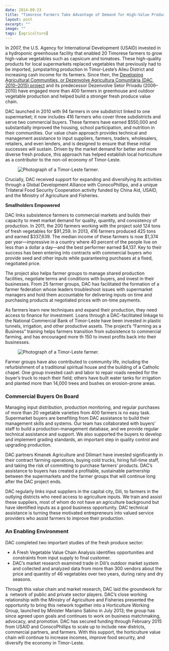 ```yaml
---
date: 2014-09-23
title: "Timorese Farmers Take Advantage of Demand for High-Value Produce"
layout: post
excerpt: ""
image: ""
tags: [agriculture]
---
```

<p>In 2007, the U.S. Agency for International Development (USAID) invested in a hydroponic greenhouse facility that enabled 20 Timorese farmers to grow high-value vegetables such as capsicum and tomatoes. These high-quality products for local supermarkets replaced vegetables that previously had to be imported, jumpstarting production in Timor-Leste’s Aileu District and increasing cash income for its farmers. Since then, the <a href="http://dai.com/our-work/projects/timor-leste—developing-agricultural-communitiesdesenvolve-agricultura-comunitaria">Developing Agricultural Communities, or Dezenvolve Agricultura Comunitária (DAC, 2010–2015) project</a> and its predecessor Dezenvolve Setor Privadu (2006–2010) have engaged more than 400 farmers in greenhouse and outdoor vegetable production and helped build a stronger fresh produce value chain.</p><p>DAC launched in 2010 with 94 farmers in one subdistrict linked to one supermarket; it now includes 416 farmers who cover three subdistricts and serve two commercial buyers. These farmers have earned $550,000 and substantially improved the housing, school participation, and nutrition in their communities. Our value chain approach provides technical and management assistance to input suppliers, farmers, traders, wholesalers, retailers, and even lenders, and is designed to ensure that these initial successes will sustain. Driven by the market demand for better and more diverse fresh produce, this approach has helped establish local horticulture as a contributor to the non-oil economy of Timor-Leste.</p><figure class="kg-card kg-image-card"><img src="https://pubs.ghost.io/uploads/timor_farmer.jpg" class="kg-image" alt="Photograph of a Timor-Leste farmer." loading="lazy" title="One of the farmers assisted by the Timor-Leste DAC project looking out over his greenhouse. (Photo: Brian Oh)."></figure><p>Crucially, DAC received support for expanding and diversifying its activities through a Global Development Alliance with ConocoPhillips, and a unique Trilateral Food Security Cooperation activity funded by China Aid, USAID, and the Ministry of Agriculture and Fisheries.</p><p><strong>Smallholders Empowered</strong></p><p>DAC links subsistence farmers to commercial markets and builds their capacity to meet market demand for quality, quantity, and consistency of production. In 2011, the 200 farmers working with the project sold 124 tons of fresh vegetables for $91,259. In 2013, 416 farmers produced 425 tons and earned $337,639. The median income of these farmers is now $1,374 per year—impressive in a country where 40 percent of the people live on less than a dollar a day—and the best performer earned $4,137. Key to their success has been entering into contracts with commercial buyers who provide seed and other inputs while guaranteeing purchases at a fixed, negotiated price.</p><p>The project also helps farmer groups to manage shared production facilities, negotiate terms and conditions with buyers, and invest in their businesses. From 25 farmer groups, DAC has facilitated the formation of a farmer federation whose leaders troubleshoot issues with supermarket managers and hold them accountable for delivering inputs on time and purchasing products at negotiated prices with on-time payments.</p><p>As farmers learn new techniques and expand their production, they need access to finance for investment. Loans through a DAC-facilitated linkage to the National Commercial Bank of Timor-Leste have been invested in plastic tunnels, irrigation, and other productive assets. The project’s “Farming as a Business” training helps farmers transition from subsistence to commercial farming, and has encouraged more th 150 to invest profits back into their businesses.</p><figure class="kg-card kg-image-card"><img src="https://pubs.ghost.io/uploads/timor_farmer2.png" class="kg-image" alt="Photograph of a Timor-Leste farmer." loading="lazy" title="Bountiful tomatoes."></figure><p>Farmer groups have also contributed to community life, including the refurbishment of a traditional spiritual house and the building of a Catholic chapel. One group invested cash and labor to repair roads needed for the buyer’s truck to reach their field; others have built water tanks for irrigation and planted more than 14,000 trees and bushes on erosion-prone areas.</p><h3 id="commercial-buyers-on-board">Commercial Buyers On Board</h3><p>Managing input distribution, production monitoring, and regular purchases of more than 20 vegetable varieties from 400 farmers is no easy task. Supermarket buyers are benefiting from DAC assistance to build their management skills and systems. Our team has collaborated with buyers’ staff to build a production-management database, and we provide regular technical assistance and support. We also supported the buyers to develop and implement grading standards, an important step in quality control and upgrading production.</p><p>DAC partners Kmanek Agriculture and Dilimart have invested significantly in their contract farming operations, buying cold trucks, hiring full-time staff, and taking the risk of committing to purchase farmers’ products. DAC’s assistance to buyers has created a profitable, sustainable partnership between the supermarkets and the farmer groups that will continue long after the DAC project ends.</p><p>DAC regularly links input suppliers in the capital city, Dili, to farmers in the outlying districts who need access to agriculture inputs. We train and assist these suppliers, most of whom do not have an agriculture background but have identified inputs as a good business opportunity. DAC technical assistance is turning these motivated entrepreneurs into valued service providers who assist farmers to improve their production.</p><h3 id="an-enabling-environment">An Enabling Environment</h3><p>DAC completed two important studies of the fresh produce sector:</p><ul><li>A Fresh Vegetable Value Chain Analysis identifies opportunities and constraints from input supply to final customer.</li><li>DAC’s market research examined trade in Dili’s outdoor market system and collected and analyzed data from more than 300 vendors about the price and quantity of 46 vegetables over two years, during rainy and dry seasons.</li></ul><p>Through this value chain and market research, DAC laid the groundwork for a  network of public and private sector players. DAC’s close working relationship with the Ministry of Agriculture and Fisheries presented the opportunity to bring this network together into a Horticulture Working Group, launched by Minister Mariano Sabino in July 2013; the group has since agreed upon goals and continues to work on business matchmaking, advocacy, and promotion. DAC has secured funding through February 2015 from USAID and ConocoPhillips to scale up to include new districts, commercial partners, and farmers. With this support, the horticulture value chain will continue to increase incomes, improve food security, and diversify the economy in Timor-Leste.</p>
  